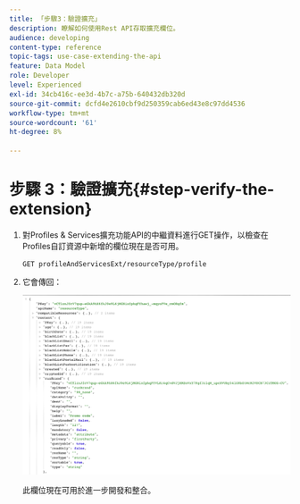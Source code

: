 ```yaml
---
title: 「步驟3：驗證擴充」
description: 瞭解如何使用Rest API存取擴充欄位。
audience: developing
content-type: reference
topic-tags: use-case-extending-the-api
feature: Data Model
role: Developer
level: Experienced
exl-id: 34cb416c-ee3d-4b7c-a75b-640432db320d
source-git-commit: dcfd4e2610cbf9d250359cab6ed43e8c97dd4536
workflow-type: tm+mt
source-wordcount: '61'
ht-degree: 8%

---
```


# 步驟 3：驗證擴充{#step-verify-the-extension}

1. 對Profiles &amp; Services擴充功能API的中繼資料進行GET操作，以檢查在Profiles自訂資源中新增的欄位現在是否可用。

   ```
   GET profileAndServicesExt/resourceType/profile
   ```

1. 它會傳回：

   ![](assets/extendpandsapiview.png)

   此欄位現在可用於進一步開發和整合。
